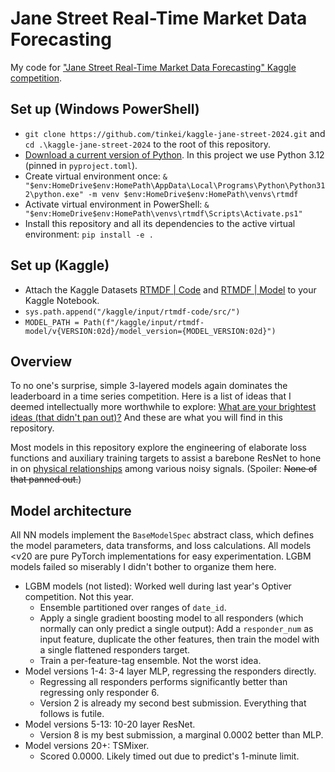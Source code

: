 # Jane Street Real-Time Market Data Forecasting

My code for ["Jane Street Real-Time Market Data Forecasting" Kaggle competition](https://www.kaggle.com/competitions/jane-street-real-time-market-data-forecasting/).

## Set up (Windows PowerShell)

- `git clone https://github.com/tinkei/kaggle-jane-street-2024.git` and `cd .\kaggle-jane-street-2024` to the root of this repository.
- [Download a current version of Python](https://www.python.org/downloads/). In this project we use Python 3.12 (pinned in `pyproject.toml`).
- Create virtual environment once: `& "$env:HomeDrive$env:HomePath\AppData\Local\Programs\Python\Python312\python.exe" -m venv $env:HomeDrive$env:HomePath\venvs\rtmdf`
- Activate virtual environment in PowerShell: `& "$env:HomeDrive$env:HomePath\venvs\rtmdf\Scripts\Activate.ps1"`
- Install this repository and all its dependencies to the active virtual environment: `pip install -e .`

## Set up (Kaggle)

- Attach the Kaggle Datasets [RTMDF | Code](https://www.kaggle.com/datasets/tinkei/rtmdf-code) and [RTMDF | Model](https://www.kaggle.com/datasets/tinkei/rtmdf-model) to your Kaggle Notebook.
- `sys.path.append("/kaggle/input/rtmdf-code/src/")`
- `MODEL_PATH = Path(f"/kaggle/input/rtmdf-model/v{VERSION:02d}/model_version={MODEL_VERSION:02d}")`

## Overview

To no one's surprise, simple 3-layered models again dominates the leaderboard in a time series competition.
Here is a list of ideas that I deemed intellectually more worthwhile to explore:
[What are your brightest ideas (that didn't pan out)?](https://www.kaggle.com/competitions/jane-street-real-time-market-data-forecasting/discussion/556553)
And these are what you will find in this repository.

Most models in this repository explore the engineering of elaborate loss functions and auxiliary training targets to assist a barebone ResNet to hone in on [physical relationships](https://www.kaggle.com/competitions/jane-street-real-time-market-data-forecasting/discussion/555562) among various noisy signals. (Spoiler: <s>None of that panned out.</s>)

## Model architecture

All NN models implement the `BaseModelSpec` abstract class, which defines the model parameters, data transforms, and loss calculations.
All models &lt;v20 are pure PyTorch implementations for easy experimentation.
LGBM models failed so miserably I didn't bother to organize them here.

- LGBM models (not listed): Worked well during last year's Optiver competition. Not this year.
  - Ensemble partitioned over ranges of `date_id`.
  - Apply a single gradient boosting model to all responders (which normally can only predict a single output): Add a `responder_num` as input feature, duplicate the other features, then train the model with a single flattened responders target.
  - Train a per-feature-tag ensemble. Not the worst idea.
- Model versions 1-4: 3-4 layer MLP, regressing the responders directly.
  - Regressing all responders performs significantly better than regressing only responder 6.
  - Version 2 is already my second best submission. Everything that follows is futile.
- Model versions 5-13: 10-20 layer ResNet.
  - Version 8 is my best submission, a marginal 0.0002 better than MLP.
- Model versions 20+: TSMixer.
  - Scored 0.0000. Likely timed out due to predict's 1-minute limit.
